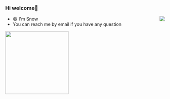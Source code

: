 ### Hi welcome👋

<!--
**why2lyj/why2lyj** is a ✨ _special_ ✨ repository because its `README.md` (this file) appears on your GitHub profile.

Here are some ideas to get you started:

- 🔭 I’m currently working on ...
- 🌱 I’m currently learning ...
- 👯 I’m looking to collaborate on ...
- 🤔 I’m looking for help with ...
- 💬 Ask me about ...
- 📫 How to reach me: ...
- 😄 Pronouns: ...
- ⚡ Fun fact: ...
-->
<img align="right" src="https://github-readme-stats.vercel.app/api?username=why2lyj&show_icons=true&icon_color=CE1D2D&text_color=718096&bg_color=ffffff&hide_title=true" />

- 😄 I'm Snow
- You can reach me by email if you have any question

<a href="http://www.farseer.vip/"><img src="https://badges.toozhao.com/badges/01EJD7XS8AGFF0Z9B8ADNKZTBC/green.svg" width=200/></a>
